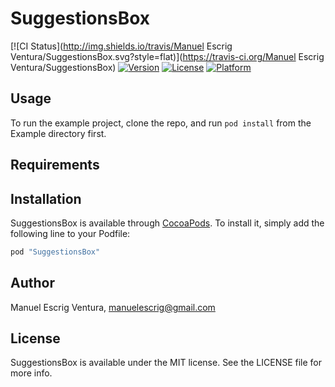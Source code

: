 # SuggestionsBox

[![CI Status](http://img.shields.io/travis/Manuel Escrig Ventura/SuggestionsBox.svg?style=flat)](https://travis-ci.org/Manuel Escrig Ventura/SuggestionsBox)
[![Version](https://img.shields.io/cocoapods/v/SuggestionsBox.svg?style=flat)](http://cocoapods.org/pods/SuggestionsBox)
[![License](https://img.shields.io/cocoapods/l/SuggestionsBox.svg?style=flat)](http://cocoapods.org/pods/SuggestionsBox)
[![Platform](https://img.shields.io/cocoapods/p/SuggestionsBox.svg?style=flat)](http://cocoapods.org/pods/SuggestionsBox)

## Usage

To run the example project, clone the repo, and run `pod install` from the Example directory first.

## Requirements

## Installation

SuggestionsBox is available through [CocoaPods](http://cocoapods.org). To install
it, simply add the following line to your Podfile:

```ruby
pod "SuggestionsBox"
```

## Author

Manuel Escrig Ventura, manuelescrig@gmail.com

## License

SuggestionsBox is available under the MIT license. See the LICENSE file for more info.
